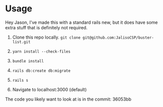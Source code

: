 # Usage

Hey Jason, I've made this with a standard rails new, but it does have some extra
stuff that is definitely not required.

1. Clone this repo locally. `git clone git@github.com:JalisoCSP/buster-list.git`

2. `yarn install --check-files`

3. `bundle install`

4. `rails db:create db:migrate`

5. `rails s`

6. Navigate to localhost:3000 (default)

The code you likely want to look at is in the commit: 36053bb
